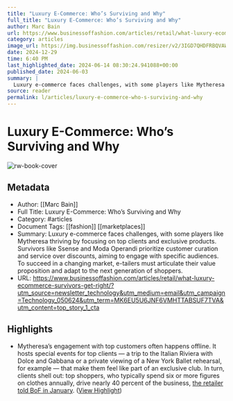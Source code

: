 ```yaml
---
title: "Luxury E-Commerce: Who’s Surviving and Why"
full_title: "Luxury E-Commerce: Who’s Surviving and Why"
author: Marc Bain
url: https://www.businessoffashion.com/articles/retail/what-luxury-ecommerce-survivors-get-right/?utm_source=newsletter_technology&utm_medium=email&utm_campaign=Technology_050624&utm_term=MK6EU5U6JNF6VMHTTABSUF7TVA&utm_content=top_story_1_cta
category: articles
image_url: https://img.businessoffashion.com/resizer/v2/3IGD7QHDFRBQVAWSM6ITAG4JUA.png?smart=true&auth=284c5112a75bd577aac41577e9bdf0eb611bd5bd4dfb69d90f946d34f37c48b6&width=1200&height=630
date: 2024-12-29
time: 6:40 PM
last_highlighted_date: 2024-06-14 08:30:24.941088+00:00
published_date: 2024-06-03
summary: |
  Luxury e-commerce faces challenges, with some players like Mytheresa thriving by focusing on top clients and exclusive products. Survivors like Ssense and Moda Operandi prioritize customer curation and service over discounts, aiming to engage with specific audiences. To succeed in a changing market, e-tailers must articulate their value proposition and adapt to the next generation of shoppers.
source: reader
permalink: l/articles/luxury-e-commerce-who-s-surviving-and-why
---
```

# Luxury E-Commerce: Who’s Surviving and Why

![rw-book-cover](https://img.businessoffashion.com/resizer/v2/3IGD7QHDFRBQVAWSM6ITAG4JUA.png?smart=true&auth=284c5112a75bd577aac41577e9bdf0eb611bd5bd4dfb69d90f946d34f37c48b6&width=1200&height=630)

## Metadata
- Author: [[Marc Bain]]
- Full Title: Luxury E-Commerce: Who’s Surviving and Why
- Category: #articles
- Document Tags: [[fashion]] [[marketplaces]] 
- Summary: Luxury e-commerce faces challenges, with some players like Mytheresa thriving by focusing on top clients and exclusive products. Survivors like Ssense and Moda Operandi prioritize customer curation and service over discounts, aiming to engage with specific audiences. To succeed in a changing market, e-tailers must articulate their value proposition and adapt to the next generation of shoppers.
- URL: https://www.businessoffashion.com/articles/retail/what-luxury-ecommerce-survivors-get-right/?utm_source=newsletter_technology&utm_medium=email&utm_campaign=Technology_050624&utm_term=MK6EU5U6JNF6VMHTTABSUF7TVA&utm_content=top_story_1_cta

## Highlights
- Mytheresa’s engagement with top customers often happens offline. It hosts special events for top clients — a trip to the Italian Riviera with Dolce and Gabbana or a private viewing of a New York Ballet rehearsal, for example — that make them feel like part of an exclusive club. In turn, clients shell out: top shoppers, who typically spend six or more figures on clothes annually, drive nearly 40 percent of the business, [the retailer told BoF in January](https://www.businessoffashion.com/case-studies/luxury/top-one-percent-wealthy-customers-gucci-mytheresa-tiffany/#:~:text=As%20growth%20of%20the%20broader,a%20strategic%20focus%20for%20brands.). ([View Highlight](https://read.readwise.io/read/01j0axx2xcxqrykk3wpd1gsbrf))


